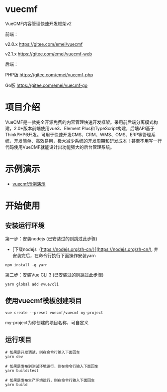 # vuecmf
VueCMF内容管理快速开发框架v2

前端：

v2.0.x  https://gitee.com/emei/vuecmf

v2.1.x  https://gitee.com/emei/vuecmf-web

后端：

PHP版  https://gitee.com/emei/vuecmf-php

Go版   https://gitee.com/emei/vuecmf-go


# 项目介绍
VueCMF是一款完全开源免费的内容管理快速开发框架。采用前后端分离模式构建，2.0+版本前端使用vue3、Element Plus和TypeScript构建，后端API基于ThinkPHP6开发。可用于快速开发CMS、CRM、WMS、OMS、ERP等管理系统，开发简单、高效易用，极大减少系统的开发周期和研发成本！甚至不用写一行代码使用VueCMF就能设计出功能强大的后台管理系统。

# 示例演示
- [vuecmf示例演示](http://www.vuecmf.com/)

# 开始使用
## 安装运行环境
第一步：安装nodejs (已安装过的则跳过此步骤)

- [下载nodejs（https://nodejs.org/zh-cn/）](https://nodejs.org/zh-cn/), 并安装完后，在命令行执行下面操作安装yarn
```
npm install -g yarn
```

第二步：安装Vue CLI 3 (已安装过的则跳过此步骤)
```
yarn global add @vue/cli
```

## 使用vuecmf模板创建项目
```
vue create --preset vuecmf/vuecmf my-project
```
my-project为你创建的项目名称，可自定义

## 运行项目
```
# 如果是开发调试，则在命令行输入下面回车
yarn dev

# 如果是发布到测试环境运行，则在命令行输入下面回车
yarn build:test

# 如果是发布生产环境运行，则在命令行输入下面回车
yarn build

```


